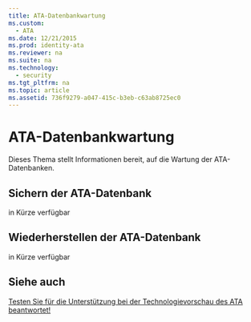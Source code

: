 ```yaml
---
title: ATA-Datenbankwartung
ms.custom: 
  - ATA
ms.date: 12/21/2015
ms.prod: identity-ata
ms.reviewer: na
ms.suite: na
ms.technology: 
  - security
ms.tgt_pltfrm: na
ms.topic: article
ms.assetid: 736f9279-a047-415c-b3eb-c63ab8725ec0
---
```

# ATA-Datenbankwartung
Dieses Thema stellt Informationen bereit, auf die Wartung der ATA-Datenbanken.


## Sichern der ATA-Datenbank

in Kürze verfügbar


## Wiederherstellen der ATA-Datenbank

in Kürze verfügbar


## Siehe auch

[Testen Sie für die Unterstützung bei der Technologievorschau des ATA beantwortet!](https://social.technet.microsoft.com/Forums/security/en-US/home?forum=mata)





